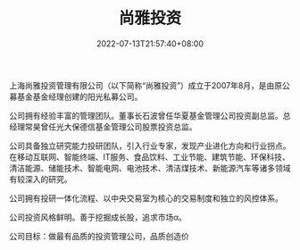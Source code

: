 ﻿---
weight: 
title: "尚雅投资"
description: "上海尚雅投资管理有限公司立于2007年8月，是由原公募基金基金经理创建的阳光私募公司"
date: 2022-07-13T21:57:40+08:00
lastmod: 2022-07-13T16:45:40+08:00
draft: false
authors: ["浮尘"]
featuredImage: "shangyatouzi.jpg"
link: "http://www.shangyafund.com/"
tags: ["投资机构","尚雅投资"]
categories: ["navigation"]
navigation: ["投资机构"]
lightgallery: true
toc: true
pinned: false
recommend: false
recommend1: false
---
上海尚雅投资管理有限公司（以下简称“尚雅投资”）成立于2007年8月，是由原公募基金基金经理创建的阳光私募公司。

公司拥有经验丰富的管理团队。董事长石波曾任华夏基金管理公司投资副总监。总经理常昊曾任光大保德信基金管理公司股票投资总监。

公司具备独立研究能力投研团队，引入行业专家，发现产业进化方向和行业拐点。在移动互联网、智能终端、IT服务、食品饮料、工业节能、建筑节能、环保科技、清洁能源、储能技术、智能电网、电池技术、清洁煤技术、新能源汽车等诸多领域有较深入的研究。

公司拥有投研一体化流程、以中央交易室为核心的交易制度和独立的风控体系。

公司投资风格鲜明。善于挖掘成长股，追求市场α。

公司目标：做最有品质的投资管理公司，品质创造价